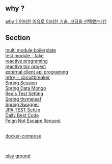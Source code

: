 <h2> why ? </h2>

[why ? 어떠한 이유로 이러한 기술, 코딩을 선택했는가?](https://github.com/albbloomer/whytech)

<h2> Section </h2>

[multi module boilerplate](https://github.com/albbloomer/back/tree/boilerplate) <br>
[test module - fake](https://github.com/albbloomer/back/tree/main/base-tapi) <br>
[reactive programing](https://github.com/albbloomer/back/tree/main/store-api/src/main/java/com/company/store/practiceandrefactoring/reactive) <br>
[reactive toy project](https://github.com/albbloomer/back/tree/main/memo-api) <br>
[external client api programing](https://github.com/albbloomer/back/tree/main/external-api/src/main/java/com/company/external) <br>
[retry + circuitbreaker](https://github.com/albbloomer/back/tree/main/external-api/src/main/java/com/company/external/controller) <br>
[Spring Session](https://github.com/albbloomer/back/blob/main/store-api/src/main/java/com/company/store/practiceandrefactoring/controller/SessionController.java) <br>
[Spring Data Mongo](https://github.com/albbloomer/back/tree/main/store-infrastructure/store-mongo/src/main/java/com/company/store/infrastructure/mongo) <br>
[Redis Test Setting](https://github.com/albbloomer/back/tree/main/store-infrastructure/store-redis/src/test/java/com/company/store) <br>
[Spring thymeleaf](https://github.com/albbloomer/back/tree/main/store-cms) <br>
[Spring Swagger](https://github.com/albbloomer/back/blob/main/external-api/src/main/java/com/company/external/config/SwaggerConfig.java) <br>
[JPA TEST SetUp](https://github.com/albbloomer/back/blob/main/store-infrastructure/store-jpa/src/test/java/com/company/store/infrastructure/jpa/repository/book/BookRepositoryTest.java) <br>
[Daily Best Code](https://github.com/albbloomer/back/blob/main/store-api/src/main/java/com/company/store/book/service/DailyCode.java) <br>
[Feign Not Escape Request](https://github.com/albbloomer/back/commit/38dc7ac8d2232e24ff358a3a5088cb1b2d011973) <br>
<br>

[docker-compose](https://github.com/albbloomer/back/tree/main/dockercompose) <br>

<br>

[play ground](https://github.com/albbloomer/back/blob/main/store-api/src/main/java/com/company/store/practiceandrefactoring/controller) <br>
